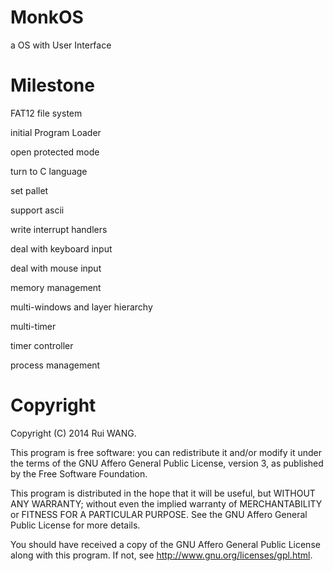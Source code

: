 MonkOS
======

a OS with User Interface


Milestone
======
FAT12 file system

initial Program Loader

open protected mode

turn to C language

set pallet

support ascii

write interrupt handlers

deal with keyboard input

deal with mouse input

memory management

multi-windows and layer hierarchy

multi-timer

timer controller

process management

Copyright
=======


   Copyright (C) 2014 Rui WANG.

   This program is free software: you can redistribute it and/or modify
   it under the terms of the GNU Affero General Public License, version 3,
   as published by the Free Software Foundation.

   This program is distributed in the hope that it will be useful,
   but WITHOUT ANY WARRANTY; without even the implied warranty of
   MERCHANTABILITY or FITNESS FOR A PARTICULAR PURPOSE. See the
   GNU Affero General Public License for more details.

   You should have received a copy of the GNU Affero General Public License
   along with this program. If not, see <http://www.gnu.org/licenses/gpl.html>.
